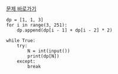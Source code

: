 [문제 바로가기](https://boj.kr/1793)

```python3
dp = [1, 1, 3]
for i in range(3, 251):
    dp.append(dp[i - 1] + dp[i - 2] * 2)

while True:
    try:
        N = int(input())
        print(dp[N])
    except:
        break
```